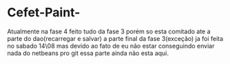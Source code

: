 # Cefet-Paint-
Atualmente na fase 4
feito tudo da fase 3 porém so esta comitado ate a parte do dao(recarregar e salvar) a parte final da fase 3(exceção) ja foi feita no sabado 14\08 mas devido ao fato de eu não
estar conseguindo enviar nada do netbeans pro git essa parte ainda não esta aqui.
